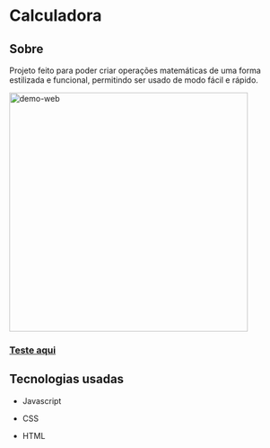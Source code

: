 # Calculadora
<h2>Sobre</h2>
<p>Projeto feito para poder criar operações  matemáticas de uma forma estilizada e funcional, permitindo ser usado de modo fácil  e rápido.</p>
 <img src="./github/.gif" alt="demo-web" height="425">
 
 <a href="https://isaquemedeiros.github.io/Calculadora/"><h3>Teste aqui</h3></a>
 <h2>Tecnologias usadas</h2>
 <ul>
  <li><P>Javascript</P></li>
  <li><P>CSS</P></li>
  <li><P>HTML</P></li>     
</ul>
